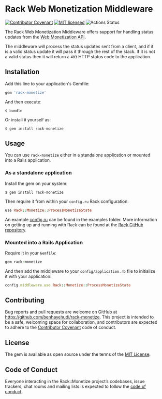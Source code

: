 # Rack Web Monetization Middleware

[![Contributor Covenant](https://img.shields.io/badge/Contributor%20Covenant-v2.0%20adopted-ff69b4.svg)](CODE_OF_CONDUCT.md)
[![MIT licensed](https://img.shields.io/badge/license-MIT-blue.svg)](./LICENSE.txt)
![Actions Status](https://github.com/benhayehudi/rack-monetize/workflows/CI/badge.svg)

The Rack Web Monetization Middleware offers support for handling status updates from the [Web Monetization API](https://webmonetization.org/docs/getting-started).

The middleware will process the status updates sent from a client, and if it is a valid status update it will pass it through the rest of the stack. If it is not a valid status then it will return a `403` HTTP status code to the application.

## Installation

Add this line to your application's Gemfile:

```ruby
gem 'rack-monetize'
```

And then execute:

    $ bundle

Or install it yourself as:

    $ gem install rack-monetize

## Usage

You can use `rack-monetize` either in a standalone application or mounted into a Rails application.

### As a standalone application

Install the gem on your system:

``` shell
$ gem install rack-monetize
```

Then require it from within your `config.ru` Rack configuration:

``` ruby
use Rack::Monetize::ProcessMonetizeState
```

An example [config.ru](examples/config.ru.example) can be found in the examples folder. More information on getting up and running with Rack can be found at the [Rack GitHub repository](https://github.com/rack/rack/wiki/(tutorial)-rackup-howto#with-a-ru-config-file).

### Mounted into a Rails Application

Require it in your `Gemfile`:

```ruby
gem rack-monetize
```

And then add the middleware to your `config/application.rb` file to initialize it with your application:

```ruby
config.middleware.use Rack::Monetize::ProcessMonetizeState
```

## Contributing

Bug reports and pull requests are welcome on GitHub at https://github.com/benhayehudi/rack-monetize. This project is intended to be a safe, welcoming space for collaboration, and contributors are expected to adhere to the [Contributor Covenant](http://contributor-covenant.org) code of conduct.

## License

The gem is available as open source under the terms of the [MIT License](https://opensource.org/licenses/MIT).

## Code of Conduct

Everyone interacting in the Rack::Monetize project’s codebases, issue trackers, chat rooms and mailing lists is expected to follow the [code of conduct](https://github.com/benhayehudi/rack-monetize/blob/master/CODE_OF_CONDUCT.md).
